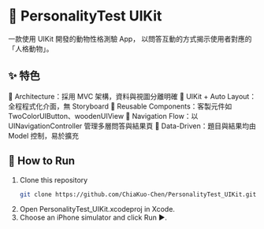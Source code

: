 # 🐾 PersonalityTest UIKit

一款使用 UIKit 開發的動物性格測驗 App，
以問答互動的方式揭示使用者對應的「人格動物」。

## ✨ 特色
🔹 Architecture：採用 MVC 架構，資料與視圖分離明確
🔹 UIKit + Auto Layout：全程程式化介面，無 Storyboard
🔹 Reusable Components：客製元件如 TwoColorUIButton、woodenUIView
🔹 Navigation Flow：以 UINavigationController 管理多層問答與結果頁
🔹 Data-Driven：題目與結果均由 Model 控制，易於擴充



## 🚀 How to Run
1. Clone this repository
   ```bash
   git clone https://github.com/ChiaKuo-Chen/PersonalityTest_UIKit.git)
3. Open PersonalityTest_UIKit.xcodeproj in Xcode.
4. Choose an iPhone simulator and click Run ▶️.
